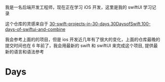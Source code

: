  我是一名后端开发工程师，现在正在学习 iOS 开发，这里是我的 swiftUI 学习记录

 这个仓库的灵感来自于 [30-swift-projects-in-30-days](https://github.com/nimomeng/30-swift-projects-in-30-days),[30DaysofSwift](https://github.com/allenwong/30DaysofSwift?tab=readme-ov-file),[100-days-of-swiftui-and-combine](https://github.com/CypherPoet/100-days-of-swiftui-and-combine)

我会参考上面的的项目，但是 ios 开发近几年有了很大的变化，上面的仓库最晚的提交时间也在 6 年前了，我会用最新的 swift 和 swiftUI 来完成这个项目, 提供最新的语言和语法参考


# Days 

